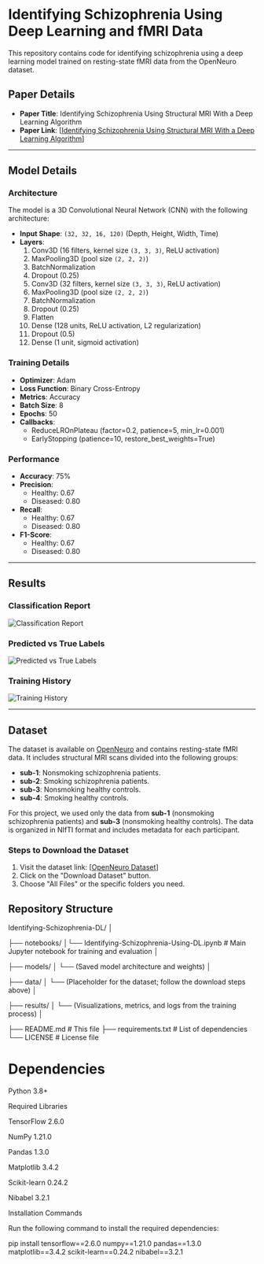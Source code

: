 # Identifying Schizophrenia Using Deep Learning and fMRI Data

This repository contains code for identifying schizophrenia using a deep learning model trained on resting-state fMRI data from the OpenNeuro dataset.

## Paper Details
- **Paper Title**: Identifying Schizophrenia Using Structural MRI With a Deep Learning Algorithm
- **Paper Link**: [[Identifying Schizophrenia Using Structural MRI With a Deep Learning Algorithm](https://www.frontiersin.org/journals/psychiatry/articles/10.3389/fpsyt.2020.00016/full)]
---

## Model Details

### Architecture
The model is a 3D Convolutional Neural Network (CNN) with the following architecture:
- **Input Shape**: `(32, 32, 16, 120)` (Depth, Height, Width, Time)
- **Layers**:
  1. Conv3D (16 filters, kernel size `(3, 3, 3)`, ReLU activation)
  2. MaxPooling3D (pool size `(2, 2, 2)`)
  3. BatchNormalization
  4. Dropout (0.25)
  5. Conv3D (32 filters, kernel size `(3, 3, 3)`, ReLU activation)
  6. MaxPooling3D (pool size `(2, 2, 2)`)
  7. BatchNormalization
  8. Dropout (0.25)
  9. Flatten
  10. Dense (128 units, ReLU activation, L2 regularization)
  11. Dropout (0.5)
  12. Dense (1 unit, sigmoid activation)

### Training Details
- **Optimizer**: Adam
- **Loss Function**: Binary Cross-Entropy
- **Metrics**: Accuracy
- **Batch Size**: 8
- **Epochs**: 50
- **Callbacks**:
  - ReduceLROnPlateau (factor=0.2, patience=5, min_lr=0.001)
  - EarlyStopping (patience=10, restore_best_weights=True)

### Performance
- **Accuracy**: 75%
- **Precision**:
  - Healthy: 0.67
  - Diseased: 0.80
- **Recall**:
  - Healthy: 0.67
  - Diseased: 0.80
- **F1-Score**:
  - Healthy: 0.67
  - Diseased: 0.80

---

## Results

### Classification Report
![Classification Report](results/output%20for%20all%20nonsmoking(h&d).png)

### Predicted vs True Labels
![Predicted vs True Labels](results/predicted-true%20label.png)

### Training History
![Training History](results/Training%20History.png)

---

## Dataset
The dataset is available on [OpenNeuro](https://openneuro.org) and contains resting-state fMRI data. It includes structural MRI scans divided into the following groups:
- **sub-1**: Nonsmoking schizophrenia patients.
- **sub-2**: Smoking schizophrenia patients.
- **sub-3**: Nonsmoking healthy controls.
- **sub-4**: Smoking healthy controls.

For this project, we used only the data from **sub-1** (nonsmoking schizophrenia patients) and **sub-3** (nonsmoking healthy controls). The data is organized in NIfTI format and includes metadata for each participant.

### Steps to Download the Dataset
1. Visit the dataset link: [[OpenNeuro Dataset](https://openneuro.org/datasets/ds001461/versions/1.0.3)]
2. Click on the "Download Dataset" button.
3. Choose "All Files" or the specific folders you need.

## Repository Structure
Identifying-Schizophrenia-DL/
│

├── notebooks/
│└── Identifying-Schizophrenia-Using-DL.ipynb  # Main Jupyter notebook for training and evaluation
│

├── models/
│   └── (Saved model architecture and weights)
│

├── data/
│   └── (Placeholder for the dataset; follow the download steps above)
│

├── results/
│   └── (Visualizations, metrics, and logs from the training process)
│

├── README.md  # This file
├── requirements.txt  # List of dependencies
└── LICENSE  # License file

# Dependencies

Python 3.8+

Required Libraries

TensorFlow 2.6.0

NumPy 1.21.0

Pandas 1.3.0

Matplotlib 3.4.2

Scikit-learn 0.24.2

Nibabel 3.2.1

Installation Commands

Run the following command to install the required dependencies:

pip install tensorflow==2.6.0 numpy==1.21.0 pandas==1.3.0 matplotlib==3.4.2 scikit-learn==0.24.2 nibabel==3.2.1
